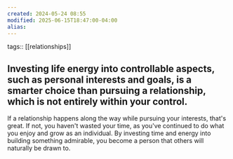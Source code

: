 ```yaml
---
created: 2024-05-24 08:55
modified: 2025-06-15T18:47:00-04:00
alias: 
---
```

tags:: [[relationships]]
## Investing life energy into controllable aspects, such as personal interests and goals, is a smarter choice than pursuing a relationship, which is not entirely within your control.

If a relationship happens along the way while pursuing your interests, that's great. If not, you haven't wasted your time, as you've continued to do what you enjoy and grow as an individual. 
By investing time and energy into building something admirable, you become a person that others will naturally be drawn to. 

